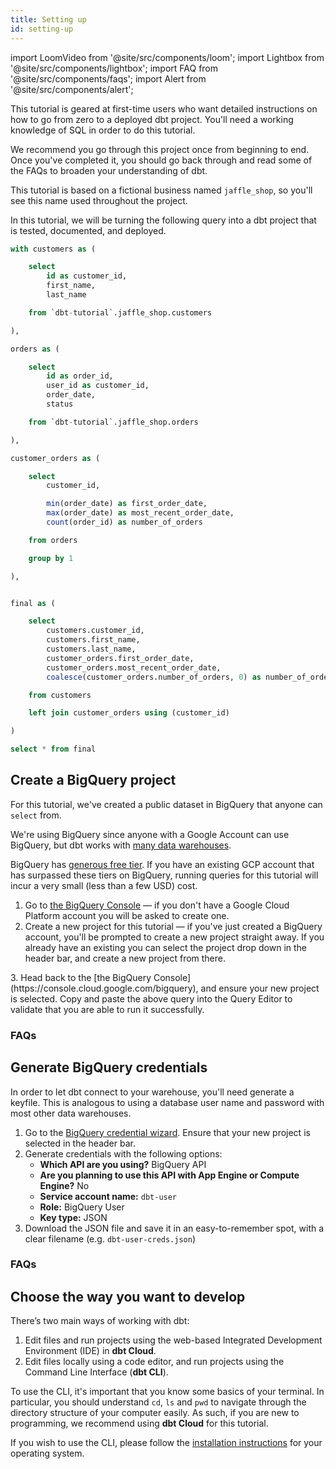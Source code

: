 ```yaml
---
title: Setting up
id: setting-up
---
```


import LoomVideo from '@site/src/components/loom';
import Lightbox from '@site/src/components/lightbox';
import FAQ from '@site/src/components/faqs';
import Alert from '@site/src/components/alert';


<LoomVideo id="cb99861ab1034f7fab5fa48529e61f85" />

This tutorial is geared at first-time users who want detailed instructions on
how to go from zero to a deployed dbt project. You'll need a working knowledge
of SQL in order to do this tutorial.

We recommend you go through this project once from beginning to end. Once you've
completed it, you should go back through and read some of the FAQs to broaden
your understanding of dbt.

This tutorial is based on a fictional business named `jaffle_shop`, so you'll
see this name used throughout the project.

In this tutorial, we will be turning the following query into a dbt project that
is tested, documented, and deployed.
```sql
with customers as (

    select
        id as customer_id,
        first_name,
        last_name

    from `dbt-tutorial`.jaffle_shop.customers

),

orders as (

    select
        id as order_id,
        user_id as customer_id,
        order_date,
        status

    from `dbt-tutorial`.jaffle_shop.orders

),

customer_orders as (

    select
        customer_id,

        min(order_date) as first_order_date,
        max(order_date) as most_recent_order_date,
        count(order_id) as number_of_orders

    from orders

    group by 1

),


final as (

    select
        customers.customer_id,
        customers.first_name,
        customers.last_name,
        customer_orders.first_order_date,
        customer_orders.most_recent_order_date,
        coalesce(customer_orders.number_of_orders, 0) as number_of_orders

    from customers

    left join customer_orders using (customer_id)

)

select * from final
```

## Create a BigQuery project
For this tutorial, we've created a public dataset in BigQuery that anyone can `select`
from.

We're using BigQuery since anyone with a Google Account can use BigQuery, but
dbt works with [many data warehouses](https://docs.getdbt.com/docs/supported-databases).

<Alert type="info">
BigQuery has <a href="https://cloud.google.com/bigquery/pricing">generous free tier</a>. If you 
have an existing GCP account that has surpassed these tiers on BigQuery, running queries for
this tutorial will incur a very small (less than a few USD) cost.
</Alert>

<LoomVideo id="9b8d852c7e754d978209c3a60b53464e" />

1. Go to [the BigQuery Console](https://console.cloud.google.com/bigquery) — if you don't have a
Google Cloud Platform account you will be asked to create one.
2. Create a new project for this tutorial — if you've just created a BigQuery account, you'll
be prompted to create a new project straight away. If you already have an existing you can select
the project drop down in the header bar, and create a new project from there.
<Lightbox src="/img/create-bigquery-project.png" title="Create a new GCP project" />
3. Head back to the [the BigQuery Console](https://console.cloud.google.com/bigquery), and ensure
your new project is selected. Copy and paste the above query into the Query Editor to validate that
you are able to run it successfully.
<Lightbox src="/img/successful-bigquery-query.png" title="Ensure you can run the above query" />


### FAQs
<FAQ src="faqs/loading-data" alt_header="The data in this tutorial is already loaded into BigQuery. How do I load data into my warehouse?" />

## Generate BigQuery credentials
In order to let dbt connect to your warehouse, you'll need generate a keyfile.
This is analogous to using a database user name and password with most other
data warehouses.

<LoomVideo id="2b5a8ec255bd4dce91374f6941d279e5" />

1. Go to the [BigQuery credential wizard](https://console.cloud.google.com/apis/credentials/wizard). Ensure that your new project is selected in the header bar.
2. Generate credentials with the following options:
    * **Which API are you using?** BigQuery API
    * **Are you planning to use this API with App Engine or Compute Engine?** No
    * **Service account name:** `dbt-user`
    * **Role:** BigQuery User
    * **Key type:** JSON
3. Download the JSON file and save it in an easy-to-remember spot, with a clear filename (e.g. `dbt-user-creds.json`)

### FAQs
<FAQ src="faqs/database-privileges" />

## Choose the way you want to develop
There’s two main ways of working with dbt:

1. Edit files and run projects using the web-based Integrated Development Environment (IDE) in **dbt Cloud**.
2. Edit files locally using a code editor, and run projects using the Command Line Interface (**dbt CLI**).

To use the CLI, it's important that you know some basics of your terminal. In
particular, you should understand `cd`, `ls` and `pwd` to navigate through the
directory structure of your computer easily. As such, if you are new to
programming, we recommend using **dbt Cloud** for this tutorial.

If you wish to use the CLI, please follow the [installation instructions](https://docs.getdbt.com/docs/installation)
for your operating system.

